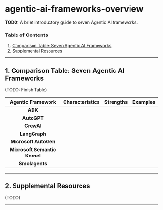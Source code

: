 # agentic-ai-frameworks-overview
**TODO:** A brief introductory guide to seven Agentic AI frameworks.

### Table of Contents

1. [Comparison Table: Seven Agentic AI Frameworks](#comparisons)
2. [Supplemental Resources](#supplemental)

<hr />

## 1. <a name="comparisons">Comparison Table: Seven Agentic AI Frameworks</a>

(TODO: Finish Table)

| Agentic Framework | Characteristics | Strengths | Examples |
| :-----: | :-----: | :-----: | :-----: |
| **ADK** | | | |
| **AutoGPT** | | | |
| **CrewAI** | | | |
| **LangGraph** | | | |
| **Microsoft AutoGen** | | | |
| **Microsoft Semantic Kernel** | | | |
| **Smolagents** | | | |

<hr />

## 2. <a name="supplemental">Supplemental Resources</a>

(TODO)

<hr />
